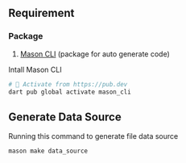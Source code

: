 ## Requirement
### Package
1. [Mason CLI](https://pub.dev/packages/mason_cli)  (package for auto generate code)

Intall Mason CLI
 ```bash
# 🎯 Activate from https://pub.dev
dart pub global activate mason_cli
 ```

## Generate Data Source 
Running this command to generate file data source
```bash
mason make data_source
```